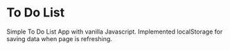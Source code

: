 # To Do List

Simple To Do List App with vanilla Javascript. Implemented localStorage for saving data when page is refreshing.
